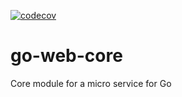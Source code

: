 [![codecov](https://codecov.io/gh/urunimi/go-web-core/branch/master/graph/badge.svg)](https://codecov.io/gh/urunimi/go-web-core)

# go-web-core
Core module for a micro service for Go
